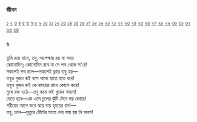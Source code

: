 ### জীবন   
[১](2.10.0.jeebon-1.md) [২](2.10.1.jeebon-2.md) [৩](2.10.2.jeebon-3.md) [৪](2.10.3.jeebon-4.md) [৫](2.10.4.jeebon-5.md) [৬](2.10.5.jeebon-6.md) [৭](2.10.6.jeebon-7.md) [৮](2.10.7.jeebon-8.md) [৯](2.10.8.jeebon-9.md) [১০](2.10.9.jeebon-10.md) [১১](2.10.10.jeebon-11.md) [১২](2.10.11.jeebon-12.md) [১৩](2.10.12.jeebon-13.md) [১৪](2.10.13.jeebon-14.md) [১৫](2.10.14.jeebon-15.md) [১৬](2.10.15.jeebon-16.md) [১৭](2.10.16.jeebon-17.md) [১৮](2.10.17.jeebon-18.md) [১৯](2.10.18.jeebon-19.md) [২০](2.10.19.jeebon-20.md) [২১](2.10.20.jeebon-21.md) [২২](2.10.21.jeebon-22.md) [২৩](2.10.22.jeebon-23.md) [২৪](2.10.23.jeebon-24.md) [২৫](2.10.24.jeebon-25.md) [২৬](2.10.25.jeebon-26.md) [২৭](2.10.26.jeebon-27.md) [২৮](2.10.27.jeebon-28.md) [২৯](2.10.28.jeebon-29.md) [৩০](2.10.29.jeebon-30.md) [৩১](2.10.30.jeebon-31.md) [৩২](2.10.31.jeebon-32.md) [৩৩](2.10.32.jeebon-33.md) [৩৪](2.10.33.jeebon-34.md)
#### ৬
তুমি রয়ে যাবে, তবু, অপেক্ষায় রয় না সময়  
কোনোদিন; কোনোদিন রবে না সে পথ থেকে স’রে!  
সকলেই পথ চলে—সকলেই ক্লান্ত তবু হয়—  
তবুও দুজন কই বসে থাকে হাতে হাত ধরে!  
তবুও দুজন কই কে কাহারে রাখে কোলে করে!  
মুখে রক্ত ওঠে—তবু কমে কই বুকের সাহস!  
যেতে হবে—কে এসে চুলের ঝুঁটি টেনে লয় জোরে!  
শরীরের আগে কবে ঝরে যায় হৃদয়ের রস!—  
তবু, চলে—মৃত্যুর ঠোঁটের মতো দেহ যায় হয় নি অবশ!  